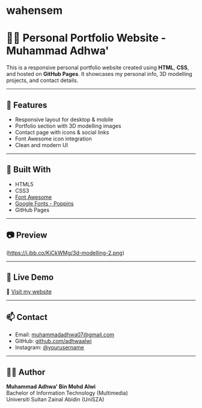 # wahensem
# 👨‍💻 Personal Portfolio Website - Muhammad Adhwa'

This is a responsive personal portfolio website created using **HTML**, **CSS**, and hosted on **GitHub Pages**. It showcases my personal info, 3D modelling projects, and contact details.

---

## 📌 Features

- Responsive layout for desktop & mobile
- Portfolio section with 3D modelling images
- Contact page with icons & social links
- Font Awesome icon integration
- Clean and modern UI

---

## 🧰 Built With

- HTML5
- CSS3
- [Font Awesome](https://fontawesome.com/)
- [Google Fonts - Poppins](https://fonts.google.com/specimen/Poppins)
- GitHub Pages

---

## 📷 Preview

(https://i.ibb.co/KjCkWMg/3d-modelling-2.png)

---

## 🔗 Live Demo

🔗 [Visit my website](https://adhwaalwi.github.io/nama-repo-kau)

---

## 📫 Contact

- Email: muhammadadhwa07@gmail.com 
- GitHub: [github.com/adhwaalwi](https://github.com/adhwaalwi)  
- Instagram: [@yourusername](https://instagram.com/adhwaalwi_)

---

## 🙋‍♂️ Author

**Muhammad Adhwa' Bin Mohd Alwi**  
Bachelor of Information Technology (Multimedia)  
Universiti Sultan Zainal Abidin (UniSZA)
